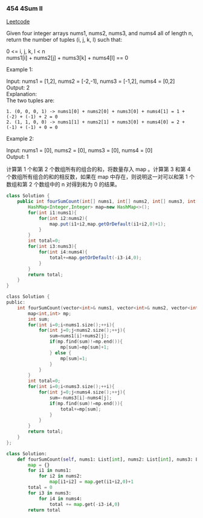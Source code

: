 ### 454 4Sum II


[Leetcode](https://leetcode.com/problems/4sum-ii/)


Given four integer arrays nums1, nums2, nums3, and nums4 all of length n, return the number of tuples (i, j, k, l) such that:

0 <= i, j, k, l < n  
nums1[i] + nums2[j] + nums3[k] + nums4[l] == 0
 

Example 1:

Input: nums1 = [1,2], nums2 = [-2,-1], nums3 = [-1,2], nums4 = [0,2]  
Output: 2  
Explanation:  
The two tuples are:  
```
1. (0, 0, 0, 1) -> nums1[0] + nums2[0] + nums3[0] + nums4[1] = 1 + (-2) + (-1) + 2 = 0
2. (1, 1, 0, 0) -> nums1[1] + nums2[1] + nums3[0] + nums4[0] = 2 + (-1) + (-1) + 0 = 0
```

Example 2:

Input: nums1 = [0], nums2 = [0], nums3 = [0], nums4 = [0]  
Output: 1

计算第 1 个和第 2 个数组所有的组合的和，将数量存入 map 。计算第 3 和第 4 个数组所有组合的和的相反数，如果在 map 中存在，则说明这一对可以和第 1 个数组和第 2 个数组中的 n 对得到和为 0 的结果。

```java
class Solution {
    public int fourSumCount(int[] nums1, int[] nums2, int[] nums3, int[] nums4) {
        HashMap<Integer,Integer> map=new HashMap<>();
        for(int i1:nums1){
            for(int i2:nums2){
                map.put(i1+i2,map.getOrDefault(i1+i2,0)+1);
            }
        }
        int total=0;
        for(int i3:nums3){
            for(int i4:nums4){
                total+=map.getOrDefault(-i3-i4,0);
            }
        }
        return total;
    }
}
```

```c
class Solution {
public:
    int fourSumCount(vector<int>& nums1, vector<int>& nums2, vector<int>& nums3, vector<int>& nums4) {
        map<int,int> mp;
        int sum;
        for(int i=0;i<nums1.size();++i){
            for(int j=0;j<nums2.size();++j){
                sum=nums1[i]+nums2[j];
                if(mp.find(sum)!=mp.end()){
                    mp[sum]=mp[sum]+1;
                } else {
                    mp[sum]=1;
                }
            }
        }
        int total=0;
        for(int i=0;i<nums3.size();++i){
            for(int j=0;j<nums4.size();++j){
                sum=-nums3[i]-nums4[j];
                if(mp.find(sum)!=mp.end()){
                    total+=mp[sum];
                }
            }
        }
        return total;
    }
};
```

```python
class Solution:
    def fourSumCount(self, nums1: List[int], nums2: List[int], nums3: List[int], nums4: List[int]) -> int:
        map = {}
        for i1 in nums1:
            for i2 in nums2:
                map[i1+i2] = map.get(i1+i2,0)+1
        total = 0
        for i3 in nums3:
            for i4 in nums4:
                total += map.get(-i3-i4,0)
        return total
```
